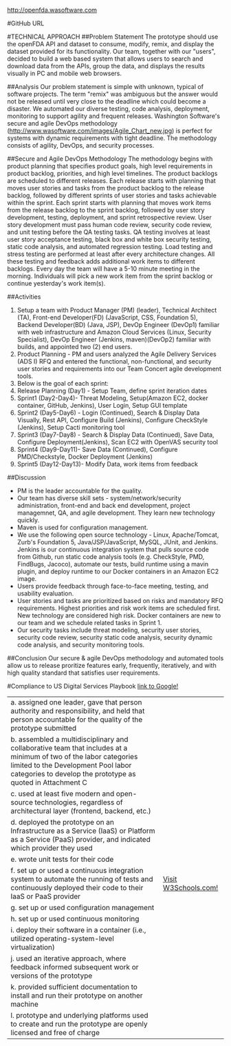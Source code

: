 http://openfda.wasoftware.com

#GitHub URL

#TECHNICAL APPROACH
##Problem Statement
   The prototype should use the openFDA API and dataset to consume, modify, remix, and display the dataset provided for its functionality. Our team, together with our "users", decided to build a web based system that allows users to search and download data from the APIs, group the data, and displays the results visually in PC and mobile web browsers. 

##Analysis
   Our problem statement is simple with unknown, typical of software projects. The term "remix" was ambiguous but the answer would not be released until very close to the deadline which could become a   disaster. We automated our diverse testing, code analysis, deployment, monitoring to support agility and frequent releases. Washington Software's secure and agile DevOps methodology (http://www.wasoftware.com/images/Agile_Chart_new.jpg) is perfect for systems with dynamic requirements with tight deadline. The methodology consists of agility, DevOps, and security processes.

##Secure and Agile DevOps Methodology
   The methodology begins with product planning that specifies product goals, high level requirements in product backlog, priorities, and high level timelines. The product backlogs are scheduled to different releases. Each release starts with planning that moves user stories and tasks from the product backlog to the release backlog, followed by different sprints of user stories and tasks achievable within the sprint. Each sprint starts with planning that moves work items from the release backlog to the sprint backlog, followed by user story development, testing, deployment, and sprint retrospective review. User story development must pass human code review, security code review, and unit testing before the QA testing tasks. QA testing involves at least user story acceptance testing, black box and white box security testing, static code analysis, and automated regression testing. Load testing and stress testing are performed at least after every architecture changes. All these testing and feedback adds additional work items to different backlogs. Every day the team will have a 5-10   minute meeting in the morning. Individuals will pick a new work item from the sprint backlog or continue yesterday's work item(s). 

##Activities
1. Setup a team with Product Manager (PM) (leader),  Technical Architect (TA), Front-end Developer(FD) (JavaScript, CSS, Foundation 5), Backend Developer(BD) (Java, JSP), DevOp Engineer (DevOp1) familiar with web infrastructure and Amazon Cloud Services (Linux, Security Specialist), DevOp Engineer (Jenkins, maven)(DevOp2) familiar with builds, and appointed two (2) end users.
2. Product Planning - PM and users analyzed the Agile Delivery Services (ADS I) RFQ and entered the functional, non-functional, and security user stories and requirements into our Team Concert agile development tools.
3. Below is the goal of each sprint:
  1. Release Planning (Day1) - Setup Team, define sprint iteration dates
  2. Sprint1 (Day2-Day4)- Threat Modeling, Setup(Amazon EC2, docker container, GitHub, Jenkins), User Login, Setup GUI template
  3. Sprint2 (Day5-Day6) - Login (Continued), Search & Display Data Visually, Rest API,  Configure Build (Jenkins), Configure CheckStyle (Jenkins), Setup Cacti monitoring tool
  4. Sprint3 (Day7-Day8) - Search & Display Data (Continued), Save Data, Configure Deployment(Jenkins), Scan EC2 with OpenVAS security tool
  5. Sprint4 (Day9-Day11)- Save Data (Continued), Configure PMD/Checkstyle, Docker Deployment (Jenkins)
  6. Sprint5 (Day12-Day13)- Modify Data, work items from feedback

##Discussion
* PM is the leader accountable for the quality. 
* Our team has diverse skill sets - system/network/security administration, front-end and back end development, project managemnet, QA, and agile development. They learn new technology quickly.
* Maven is used for configuration management.  
* We use the following open source technology - Linux, Apache/Tomcat, Zurb's Foundation 5, Java/JSP/JavaScript, MySQL, JUnit, and Jenkins. Jenkins is our continuous integration system that pulls source code from Github, run static code analysis tools (e.g. CheckStyle, PMD, FindBugs, Jacoco), automate our tests, build runtime using a mavin plugin, and deploy runtime to our Docker containers in an Amazon EC2 image. 
* Users provide feedback through face-to-face meeting, testing, and usability evaluation.  
* User stories and tasks are prioritized based on risks and mandatory RFQ requirements. Highest priorities and risk work items are scheduled first. New technology are considered high risk. Docker containers are new to our team and we schedule related tasks in Sprint 1.   
* Our security tasks include threat modeling, security user stories, security code review, security static code analysis, security dynamic code analysis, and security monitoring tools.

##Conclusion
Our secure & agile DevOps methodology and automated tools allow us to release proritize features early, frequently, iteratively, and with high quality standard that satisfies user requirements.

#Compliance to US Digital Services Playbook
[link to Google!](http://google.com)
<table>
<tr>
<td>a. assigned one leader, gave that person authority and responsibility, and held that person accountable for the quality of the prototype submitted</td>
<td></td>
</tr>

<tr>
<td>b. assembled a multidisciplinary and collaborative team that includes at a minimum of two of the labor categories limited to the Development Pool labor categories to develop the prototype as quoted in Attachment C
</td>
<td></td>
</tr>

<tr>
<td>c. used at least five modern and open-source technologies, regardless of architectural layer (frontend, backend, etc.)
</td>
<td></td>
</tr>

<tr>
<td>d. deployed the prototype on an Infrastructure as a Service (IaaS) or Platform as a Service (PaaS) provider, and indicated which provider they used
</td>
<td></td>
</tr>

<tr>
<td>e. wrote unit tests for their code
</td>
<td></td>
</tr>

<tr>
<td>f. set up or used a continuous integration system to automate the running of tests and continuously deployed their code to their IaaS or PaaS provider
</td>
<td><a href="http://www.w3schools.com">Visit W3Schools.com!</a></td>
</tr>

<tr>
<td>g. set up or used configuration management
</td>
<td></td>
</tr>

<tr>
<td>h. set up or used continuous monitoring
</td>
<td></td>
</tr>

<tr>
<td>i. deploy their software in a container (i.e., utilized operating-system-level virtualization)
</td>
<td></td>
</tr>

<tr>
<td>j. used an iterative approach, where feedback informed subsequent work or versions of the prototype
</td>
<td></td>
</tr>

<tr>
<td>k. provided sufficient documentation to install and run their prototype on another machine
</td>
<td></td>
</tr>

<tr>
<td>l. prototype and underlying platforms used to create and run the prototype are openly licensed and free of charge
</td>
<td></td>
</tr>

</table>
